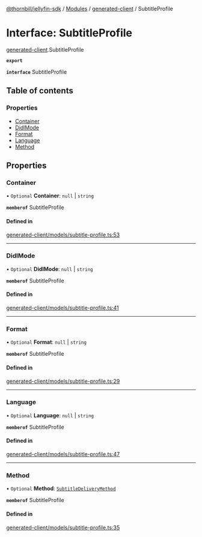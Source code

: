 [@thornbill/jellyfin-sdk](../README.md) / [Modules](../modules.md) / [generated-client](../modules/generated_client.md) / SubtitleProfile

# Interface: SubtitleProfile

[generated-client](../modules/generated_client.md).SubtitleProfile

**`export`**

**`interface`** SubtitleProfile

## Table of contents

### Properties

- [Container](generated_client.SubtitleProfile.md#container)
- [DidlMode](generated_client.SubtitleProfile.md#didlmode)
- [Format](generated_client.SubtitleProfile.md#format)
- [Language](generated_client.SubtitleProfile.md#language)
- [Method](generated_client.SubtitleProfile.md#method)

## Properties

### Container

• `Optional` **Container**: ``null`` \| `string`

**`memberof`** SubtitleProfile

#### Defined in

[generated-client/models/subtitle-profile.ts:53](https://github.com/thornbill/jellyfin-sdk-typescript/blob/b5d0506/src/generated-client/models/subtitle-profile.ts#L53)

___

### DidlMode

• `Optional` **DidlMode**: ``null`` \| `string`

**`memberof`** SubtitleProfile

#### Defined in

[generated-client/models/subtitle-profile.ts:41](https://github.com/thornbill/jellyfin-sdk-typescript/blob/b5d0506/src/generated-client/models/subtitle-profile.ts#L41)

___

### Format

• `Optional` **Format**: ``null`` \| `string`

**`memberof`** SubtitleProfile

#### Defined in

[generated-client/models/subtitle-profile.ts:29](https://github.com/thornbill/jellyfin-sdk-typescript/blob/b5d0506/src/generated-client/models/subtitle-profile.ts#L29)

___

### Language

• `Optional` **Language**: ``null`` \| `string`

**`memberof`** SubtitleProfile

#### Defined in

[generated-client/models/subtitle-profile.ts:47](https://github.com/thornbill/jellyfin-sdk-typescript/blob/b5d0506/src/generated-client/models/subtitle-profile.ts#L47)

___

### Method

• `Optional` **Method**: [`SubtitleDeliveryMethod`](../enums/generated_client.SubtitleDeliveryMethod.md)

**`memberof`** SubtitleProfile

#### Defined in

[generated-client/models/subtitle-profile.ts:35](https://github.com/thornbill/jellyfin-sdk-typescript/blob/b5d0506/src/generated-client/models/subtitle-profile.ts#L35)
